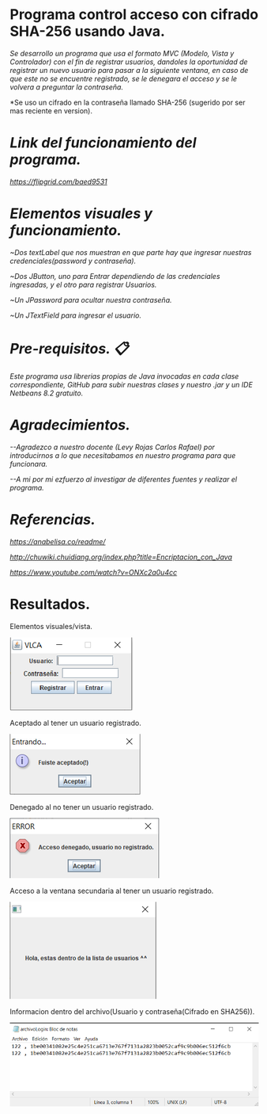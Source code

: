 # Programa control acceso con cifrado SHA-256 usando Java.
 
 *Se desarrollo un programa que usa el formato MVC (Modelo, Vista y Controlador) con el fin de registrar usuarios, dandoles la oportunidad de registrar un nuevo usuario para pasar a la siguiente ventana, en caso de que este no se encuentre registrado, se le denegara el acceso y se le volvera a preguntar la contraseña.*
 
 *Se uso un cifrado en la contraseña llamado SHA-256 (sugerido por ser mas reciente en version).
 
 # *Link del funcionamiento del programa.*
 
 *https://flipgrid.com/baed9531*
 
 # *Elementos visuales y funcionamiento.*
 *~Dos textLabel que nos muestran en que parte hay que ingresar nuestras credenciales(password y contraseña).*
 
 *~Dos JButton, uno para Entrar dependiendo de las credenciales ingresadas, y el otro para registrar Usuarios.*
 
 *~Un JPassword para ocultar nuestra contraseña.*
 
 *~Un JTextField para ingresar el usuario.*
 
 # *Pre-requisitos. 📋*
 
 *Este programa usa librerias propias de Java invocadas en cada clase correspondiente, GitHub para subir nuestras clases y nuestro .jar y un IDE Netbeans 8.2 gratuito.*
 
 # *Agradecimientos.*
 
*--Agradezco a nuestro docente (Levy Rojas Carlos Rafael) por introducirnos a lo que necesitabamos en nuestro programa para que funcionara.*

*--A mi por mi ezfuerzo al investigar de diferentes fuentes y realizar el programa.*

# *Referencias.*

*https://anabelisa.co/readme/*

*http://chuwiki.chuidiang.org/index.php?title=Encriptacion_con_Java*

*https://www.youtube.com/watch?v=ONXc2a0u4cc*

# Resultados.

Elementos visuales/vista.

![](Figures/Vista.png)

Aceptado al tener un usuario registrado.

![](Figures/Aceptado.png)

Denegado al no tener un usuario registrado.

![](Figures/Denegado.png)

Acceso a la ventana secundaria al tener un usuario registrado.

![](Figures/Secundario.png)

Informacion dentro del archivo(Usuario y contraseña(Cifrado en SHA256)).

![](Figures/Archivo.png)
 
